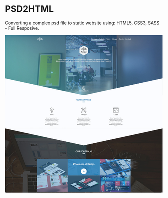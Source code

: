 # PSD2HTML
Converting a complex psd file to static website using: HTML5, CSS3, SASS - Full Resposive.

![Main-Image](main.jpg)
